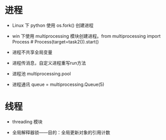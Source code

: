 # 进程

- Linux 下 python 使用 os.fork() 创建进程

- win 下使用 multiprocessing 模块创建进程。from multiprocessing import Process # Process(target=task2()).start()

- 进程不共享全局变量

- 进程传消息，自定义进程重写run方法

- 进程池 multiprocessing.pool 

- 进程通讯 queue = multiprocessing.Queue(5) 


# 线程

- threading 模块

- 全局解释器锁——目的：全局更新对象的引用计数
